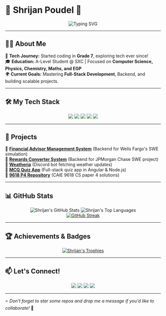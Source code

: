 # 🌟 Shrijan Poudel 🌟

<p align="center">
  <img src="https://readme-typing-svg.demolab.com?font=Fira+Code&weight=500&size=22&pause=1000&color=F7B733&center=true&vCenter=true&multiline=true&width=750&height=60&lines=Aspiring+Full-Stack+Developer;Tech+Enthusiast+%7C+Passionate+Learner" alt="Typing SVG"/>
</p>

---

## 👨‍💻 About Me

🚀 **Tech Journey:** Started coding in **Grade 7**, exploring tech ever since!  
🎓 **Education:** A-Level Student @ SXC | Focused on **Computer Science, Physics, Chemistry, Maths, and EGP**  
🌍 **Current Goals:** Mastering **Full-Stack Development**, Backend, and building scalable projects.  

---

## 🛠️ My Tech Stack

<p align="center">
  <img src="https://skillicons.dev/icons?i=html,css,js,ts,react,nextjs,angular,flutter,dart"/>  
  <img src="https://skillicons.dev/icons?i=nodejs,express,electron,bash,jwt,axios"/>  
  <img src="https://skillicons.dev/icons?i=java,python,cpp,cs"/>  
  <img src="https://skillicons.dev/icons?i=postgres,mongodb,prisma,mysql"/>  
  <img src="https://skillicons.dev/icons?i=vscode,eclipse,androidstudio,figma,ai,ps,ae,pr"/>  
</p>

---

## 🚀 Projects

🔹 **[Financial Advisor Management System](https://github.com/SlytherSavior/Financial-Advisor-Management-System)** (Backend for Wells Fargo's SWE simulation)  
🔹 **[Rewards Converter System](https://github.com/SlytherSavior/RewardsConverter-System)** (Backend for JPMorgan Chase SWE project)  
🔹 **[Weatheria](https://github.com/SlytherSavior/Weatheria-)** (Discord bot fetching weather updates)  
🔹 **[MCQ Quiz App](https://github.com/SlytherSavior/MCQ_QUIZZ)** (Full-stack quiz app in Angular & Node.js)  
🔹 **[9618 P4 Repository](https://github.com/SlytherSavior/9618-P4)** (CAIE 9618 CS paper 4 solutions)  

---

## 📊 GitHub Stats

<p align="center">
  <img src="https://github-readme-stats.vercel.app/api?username=SlytherSavior&theme=vue-dark&show_icons=true&hide_border=true&count_private=true" alt="Shrijan's GitHub Stats">
  <img src="https://github-readme-stats.vercel.app/api/top-langs/?username=SlytherSavior&theme=vue-dark&show_icons=true&hide_border=true&layout=compact" alt="Shrijan's Top Languages">
  <br>
  <a href="https://git.io/streak-stats">
    <img src="https://streak-stats.demolab.com?user=SlytherSavior&theme=blood-dark" alt="GitHub Streak" />
  </a>
</p>

---

## 🏆 Achievements & Badges

<p align="center">
  <a href="https://github.com/ryo-ma/github-profile-trophy">
    <img src="https://github-profile-trophy.vercel.app/?username=SlytherSavior&theme=onedark" alt="Shrijan's Trophies">
  </a>
</p>

---

## 📫 Let's Connect!

<p align="center">
  <a href="mailto:contact@shrijanpoudel.com.np"><img src="https://img.shields.io/badge/Email-D14836?style=for-the-badge&logo=gmail&logoColor=white"/></a>
  <a href="https://linkedin.com/in/slyther"><img src="https://img.shields.io/badge/LinkedIn-0A66C2?style=for-the-badge&logo=linkedin&logoColor=white"/></a>
  <a href="https://x.com/SlytherShrijan"><img src="https://img.shields.io/badge/Twitter-1DA1F2?style=for-the-badge&logo=twitter&logoColor=white"/></a>
  <a href="https://www.shrijanpoudel.com.np"><img src="https://img.shields.io/badge/Website-FF5722?style=for-the-badge&logo=googlechrome&logoColor=white"/></a>
</p>

---

⭐️ *Don't forget to star some repos and drop me a message if you'd like to collaborate!* 🚀
